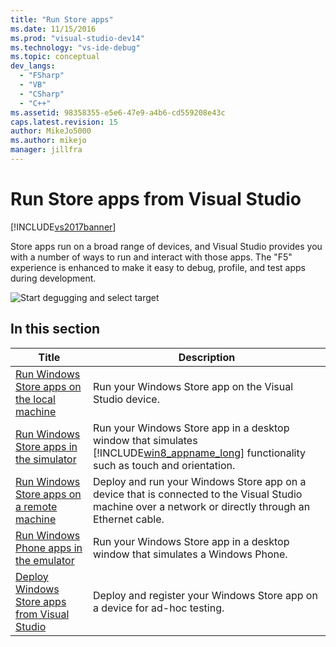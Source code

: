 ```yaml
---
title: "Run Store apps"
ms.date: 11/15/2016
ms.prod: "visual-studio-dev14"
ms.technology: "vs-ide-debug"
ms.topic: conceptual
dev_langs:
  - "FSharp"
  - "VB"
  - "CSharp"
  - "C++"
ms.assetid: 98358355-e5e6-47e9-a4b6-cd559208e43c
caps.latest.revision: 15
author: MikeJo5000
ms.author: mikejo
manager: jillfra
---
```

# Run Store apps from Visual Studio
[!INCLUDE[vs2017banner](../includes/vs2017banner.md)]

Store apps run on a broad range of devices, and Visual Studio provides you with a number of ways to run and interact with those apps. The "F5" experience is enhanced to make it easy to debug, profile, and test apps during development.

 ![Start degugging and select target](../debugger/media/vsrun-dropdownlist.png "VSRUN_DropDownList")

## In this section

|Title|Description|
|-|-|
|[Run Windows Store apps on the local machine](../debugger/run-windows-store-apps-on-the-local-machine.md)|Run your Windows Store app on the Visual Studio device.|
|[Run Windows Store apps in the simulator](../debugger/run-windows-store-apps-in-the-simulator.md)|Run your Windows Store app in a desktop window that simulates [!INCLUDE[win8_appname_long](../includes/win8-appname-long-md.md)] functionality such as touch and orientation.|
|[Run Windows Store apps on a remote machine](../debugger/run-windows-store-apps-on-a-remote-machine.md)|Deploy and run your Windows Store app on a device that is connected to the Visual Studio machine over a network or directly through an Ethernet cable.|
|[Run Windows Phone apps in the emulator](../debugger/run-windows-phone-apps-in-the-emulator.md)|Run your Windows Store app in a desktop window that simulates a Windows Phone.|
|[Deploy Windows Store apps from Visual Studio](../debugger/deploy-windows-store-apps-from-visual-studio.md)|Deploy and register your Windows Store app on a device for ad-hoc testing.|
